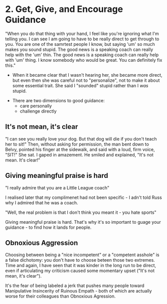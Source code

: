 # 2. Get, Give, and Encourage Guidance

"When you do that thing with your hand, I feel like you're ignoring what I'm
telling you.  I can see I am going to have to be really direct to get through
to you.  You are one of the samrtest people I know, but saying 'um' so much
makes you sound stupid.  The good news is a speaking coach can really help
with the 'um' thin.  The good news is a speaking coach can really help with
 'um' thing.  I know somebody who would be great.  You can definitely fix
this."

  - When it became clear that I wasn't hearing her, she became more direct,
    but even then she was careful not to "personalize", not to make it about
some essential trait.  She said I "sounded" stupid rather than I *was*
stupid.

* There are two dimensions to good guidance:
  - care personally
  - challenge directly

## It's not mean, it's clear

"I can see you really love your dog.  But that dog will die if you don't teach
her to sit!"
  Then, without asking for permission, the man bent down to Belvy, pointed his
finger at the sidewalk, and said with a loud, firm voice, "SIT!"
  She sat.  I gaped in amazement.
  He smiled and explained, "It's not mean.  It's clear!"

## Giving meaningful praise is hard

"I really admire that you are a Little League coach"

I realised later that my complimenet had not been specific - I adn't told Russ
why I admired that he was a coach.

"Well, the real problem is that I don't think you meant it - you hate sports"

Giving meaningful praise is hard.  That's why it's so important to guage your
guidance - to find how it lands for people.

## Obnoxious Aggression

Choosing between being a "nice incompetent" or a "competent asshole" is a
false dichotomy: you don't have to choose beteen those two extremes.  Time and
again, I have seen that it was kinder in the long run to be direct, even if
articulating my criticism caused some momentary upset ("It's not mean, it's
clear").

It's the fear of being labeled a jerk that pushes many people toward
Manipulative Insincerity of Ruinous Empath - both of which are actually worse
for their colleagues than Obnoxious Agression.

